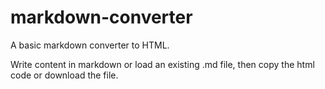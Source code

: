 markdown-converter
=================

A basic markdown converter to HTML.

Write content in markdown or load an existing .md file, then copy the html code or download the file.